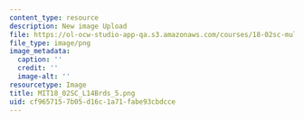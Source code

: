 ```yaml
---
content_type: resource
description: New image Upload
file: https://ol-ocw-studio-app-qa.s3.amazonaws.com/courses/18-02sc-multivariable-calculus-fall-2010/cf9657157b05d16c1a71fabe93cbdcce_MIT18_02SC_L14Brds_5.png
file_type: image/png
image_metadata:
  caption: ''
  credit: ''
  image-alt: ''
resourcetype: Image
title: MIT18_02SC_L14Brds_5.png
uid: cf965715-7b05-d16c-1a71-fabe93cbdcce
---
```

